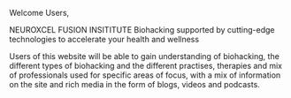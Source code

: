 
Welcome Users,

NEUROXCEL FUSION INSITITUTE
Biohacking supported by cutting-edge technologies to accelerate your health and wellness

Users of this website will be able to gain understanding of biohacking, the different types of biohacking and the different practises, therapies and mix of professionals used for specific areas of focus, with a mix of information on the site and rich media in the form of blogs, videos and podcasts.

